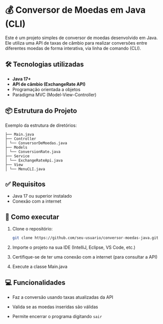 # 💰 Conversor de Moedas em Java (CLI)

Este é um projeto simples de conversor de moedas desenvolvido em Java.
Ele utiliza uma API de taxas de câmbio para realizar conversões entre diferentes moedas de forma interativa, via linha de comando (CLI).

## 🛠 Tecnologias utilizadas

- **Java 17+**
- **API de câmbio (ExchangeRate API)**
- Programação orientada a objetos
- Paradigma MVC (Model-View-Controller)

## 📦 Estrutura do Projeto
Exemplo da estrutura de diretórios:
```
├── Main.java
├── Controller
│ └── ConversorDeMoedas.java
├── Models
│ └── ConversionRate.java
├── Service
│ └── ExchangeRateApi.java
├── View
│ └── MenuCLI.java
```

## ✅ Requisitos

- Java 17 ou superior instalado
- Conexão com a internet

## 🚀 Como executar

1. Clone o repositório:
    
    ```bash
    git clone https://github.com/seu-usuario/conversor-moedas-java.git
    ```
2. Importe o projeto na sua IDE (IntelliJ, Eclipse, VS Code, etc.)

3. Certifique-se de ter uma conexão com a internet (para consultar a API)

4. Execute a classe Main.java

## 💻 Funcionalidades

- Faz a conversão usando taxas atualizadas da API

- Valida se as moedas inseridas são válidas

- Permite encerrar o programa digitando `sair`
